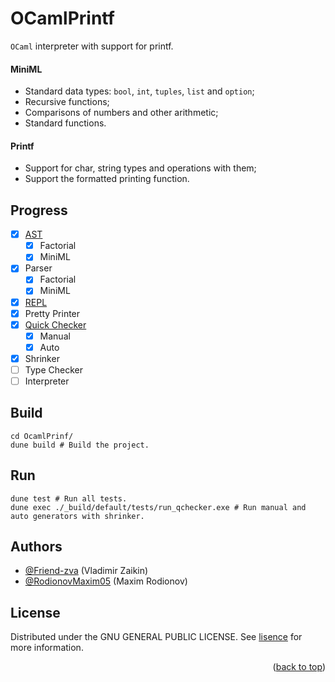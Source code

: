<a name="readme-top"></a>

# OCamlPrintf

`OCaml` interpreter with support for printf.

#### MiniML

- Standard data types: `bool`, `int`, `tuples`, `list` and `option`;
- Recursive functions;
- Comparisons of numbers and other arithmetic;
- Standard functions.

#### Printf

- Support for char, string types and operations with them;
- Support the formatted printing function.

## Progress

- [x] [AST](https://en.wikipedia.org/wiki/Abstract_syntax_tree)
  - [x] Factorial
  - [x] MiniML
- [x] Parser
  - [x] Factorial
  - [x] MiniML
- [x] [REPL](https://en.wikipedia.org/wiki/Read–eval–print_loop)
- [x] Pretty Printer
- [x] [Quick Checker](https://en.wikipedia.org/wiki/QuickCheck)
  - [x] Manual
  - [x] Auto
- [x] Shrinker
- [ ] Type Checker
- [ ] Interpreter

## Build

```shell
cd OcamlPrinf/
dune build # Build the project.
```

## Run

```shell
dune test # Run all tests.
dune exec ./_build/default/tests/run_qchecker.exe # Run manual and auto generators with shrinker.
```

## Authors

- [@Friend-zva](https://github.com/Friend-zva) (Vladimir Zaikin)
- [@RodionovMaxim05](https://github.com/RodionovMaxim05) (Maxim Rodionov)

## License

Distributed under the GNU GENERAL PUBLIC LICENSE. See [lisence](COPYING) for more information.

<p align="right">(<a href="#readme-top">back to top</a>)</p>
